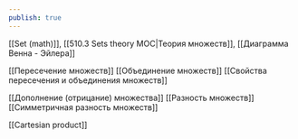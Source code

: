 ```yaml
---
publish: true
---
```

[[Set (math)]], [[510.3 Sets theory MOC|Теория множеств]], [[Диаграмма Венна - Эйлера]]


[[Пересечение множеств]]
[[Объединение множеств]]
[[Свойства пересечения и объединения множеств]]

[[Дополнение (отрицание) множества]]
[[Разность множеств]]
[[Симметричная разность множеств]]

[[Cartesian product]]